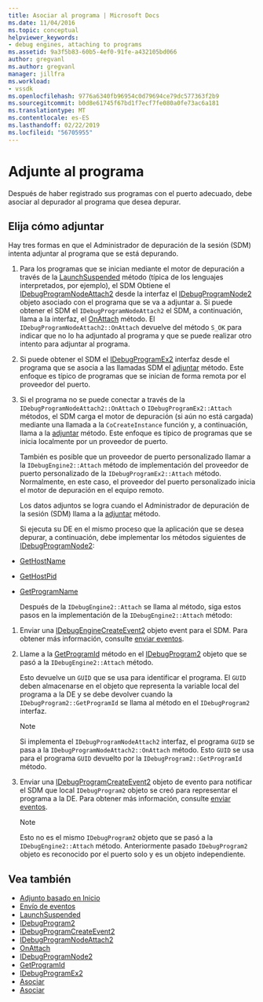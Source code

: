```yaml
---
title: Asociar al programa | Microsoft Docs
ms.date: 11/04/2016
ms.topic: conceptual
helpviewer_keywords:
- debug engines, attaching to programs
ms.assetid: 9a3f5b83-60b5-4ef0-91fe-a432105bd066
author: gregvanl
ms.author: gregvanl
manager: jillfra
ms.workload:
- vssdk
ms.openlocfilehash: 9776a6340fb96954c0d79694ce79dc577363f2b9
ms.sourcegitcommit: b0d8e61745f67bd1f7ecf7fe080a0fe73ac6a181
ms.translationtype: MT
ms.contentlocale: es-ES
ms.lasthandoff: 02/22/2019
ms.locfileid: "56705955"
---
```

# <a name="attach-to-the-program"></a>Adjunte al programa
Después de haber registrado sus programas con el puerto adecuado, debe asociar al depurador al programa que desea depurar.

## <a name="choose-how-to-attach"></a>Elija cómo adjuntar
 Hay tres formas en que el Administrador de depuración de la sesión (SDM) intenta adjuntar al programa que se está depurando.

1. Para los programas que se inician mediante el motor de depuración a través de la [LaunchSuspended](../../extensibility/debugger/reference/idebugenginelaunch2-launchsuspended.md) método (típica de los lenguajes interpretados, por ejemplo), el SDM Obtiene el [IDebugProgramNodeAttach2](../../extensibility/debugger/reference/idebugprogramnodeattach2.md) desde la interfaz el [IDebugProgramNode2](../../extensibility/debugger/reference/idebugprogramnode2.md) objeto asociado con el programa que se va a adjuntar a. Si puede obtener el SDM el `IDebugProgramNodeAttach2` el SDM, a continuación, llama a la interfaz, el [OnAttach](../../extensibility/debugger/reference/idebugprogramnodeattach2-onattach.md) método. El `IDebugProgramNodeAttach2::OnAttach` devuelve del método `S_OK` para indicar que no lo ha adjuntado al programa y que se puede realizar otro intento para adjuntar al programa.

2. Si puede obtener el SDM el [IDebugProgramEx2](../../extensibility/debugger/reference/idebugprogramex2.md) interfaz desde el programa que se asocia a las llamadas SDM el [adjuntar](../../extensibility/debugger/reference/idebugprogramex2-attach.md) método. Este enfoque es típico de programas que se inician de forma remota por el proveedor del puerto.

3. Si el programa no se puede conectar a través de la `IDebugProgramNodeAttach2::OnAttach` o `IDebugProgramEx2::Attach` métodos, el SDM carga el motor de depuración (si aún no está cargada) mediante una llamada a la `CoCreateInstance` función y, a continuación, llama a la [adjuntar](../../extensibility/debugger/reference/idebugengine2-attach.md) método. Este enfoque es típico de programas que se inicia localmente por un proveedor de puerto.

    También es posible que un proveedor de puerto personalizado llamar a la `IDebugEngine2::Attach` método de implementación del proveedor de puerto personalizado de la `IDebugProgramEx2::Attach` método. Normalmente, en este caso, el proveedor del puerto personalizado inicia el motor de depuración en el equipo remoto.

   Los datos adjuntos se logra cuando el Administrador de depuración de la sesión (SDM) llama a la [adjuntar](../../extensibility/debugger/reference/idebugengine2-attach.md) método.

   Si ejecuta su DE en el mismo proceso que la aplicación que se desea depurar, a continuación, debe implementar los métodos siguientes de [IDebugProgramNode2](../../extensibility/debugger/reference/idebugprogramnode2.md):

- [GetHostName](../../extensibility/debugger/reference/idebugprogramnode2-gethostname.md)

- [GetHostPid](../../extensibility/debugger/reference/idebugprogramnode2-gethostpid.md)

- [GetProgramName](../../extensibility/debugger/reference/idebugprogramnode2-getprogramname.md)

  Después de la `IDebugEngine2::Attach` se llama al método, siga estos pasos en la implementación de la `IDebugEngine2::Attach` método:

1.  Enviar una [IDebugEngineCreateEvent2](../../extensibility/debugger/reference/idebugenginecreateevent2.md) objeto event para el SDM. Para obtener más información, consulte [enviar eventos](../../extensibility/debugger/sending-events.md).

2.  Llame a la [GetProgramId](../../extensibility/debugger/reference/idebugprogram2-getprogramid.md) método en el [IDebugProgram2](../../extensibility/debugger/reference/idebugprogram2.md) objeto que se pasó a la `IDebugEngine2::Attach` método.

     Esto devuelve un `GUID` que se usa para identificar el programa. El `GUID` deben almacenarse en el objeto que representa la variable local del programa a la DE y se debe devolver cuando la `IDebugProgram2::GetProgramId` se llama al método en el `IDebugProgram2` interfaz.

    > [!NOTE]
    >  Si implementa el `IDebugProgramNodeAttach2` interfaz, el programa `GUID` se pasa a la `IDebugProgramNodeAttach2::OnAttach` método. Esto `GUID` se usa para el programa `GUID` devuelto por la `IDebugProgram2::GetProgramId` método.

3.  Enviar una [IDebugProgramCreateEvent2](../../extensibility/debugger/reference/idebugprogramcreateevent2.md) objeto de evento para notificar el SDM que local `IDebugProgram2` objeto se creó para representar el programa a la DE. Para obtener más información, consulte [enviar eventos](../../extensibility/debugger/sending-events.md).

    > [!NOTE]
    >  Esto no es el mismo `IDebugProgram2` objeto que se pasó a la `IDebugEngine2::Attach` método. Anteriormente pasado `IDebugProgram2` objeto es reconocido por el puerto solo y es un objeto independiente.

## <a name="see-also"></a>Vea también
- [Adjunto basado en Inicio](../../extensibility/debugger/launch-based-attachment.md)
- [Envío de eventos](../../extensibility/debugger/sending-events.md)
- [LaunchSuspended](../../extensibility/debugger/reference/idebugenginelaunch2-launchsuspended.md)
- [IDebugProgram2](../../extensibility/debugger/reference/idebugprogram2.md)
- [IDebugProgramCreateEvent2](../../extensibility/debugger/reference/idebugprogramcreateevent2.md)
- [IDebugProgramNodeAttach2](../../extensibility/debugger/reference/idebugprogramnodeattach2.md)
- [OnAttach](../../extensibility/debugger/reference/idebugprogramnodeattach2-onattach.md)
- [IDebugProgramNode2](../../extensibility/debugger/reference/idebugprogramnode2.md)
- [GetProgramId](../../extensibility/debugger/reference/idebugprogram2-getprogramid.md)
- [IDebugProgramEx2](../../extensibility/debugger/reference/idebugprogramex2.md)
- [Asociar](../../extensibility/debugger/reference/idebugprogramex2-attach.md)
- [Asociar](../../extensibility/debugger/reference/idebugengine2-attach.md)
